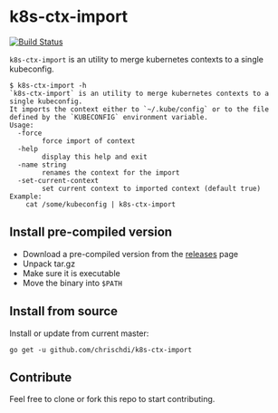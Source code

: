 # k8s-ctx-import
[![Build Status](https://travis-ci.org/chrischdi/k8s-ctx-import.svg?branch=master)](https://travis-ci.org/chrischdi/k8s-ctx-import)

`k8s-ctx-import` is an utility to merge kubernetes contexts to a single kubeconfig.

```
$ k8s-ctx-import -h
`k8s-ctx-import` is an utility to merge kubernetes contexts to a single kubeconfig.
It imports the context either to `~/.kube/config` or to the file defined by the `KUBECONFIG` environment variable.
Usage:
  -force
        force import of context
  -help
        display this help and exit
  -name string
        renames the context for the import
  -set-current-context
        set current context to imported context (default true)
Example:
    cat /some/kubeconfig | k8s-ctx-import
```

## Install pre-compiled version

* Download a pre-compiled version from the [releases](https://github.com/chrischdi/k8s-ctx-import/releases) page
* Unpack tar.gz
* Make sure it is executable
* Move the binary into `$PATH`

## Install from source

Install or update from current master:
```
go get -u github.com/chrischdi/k8s-ctx-import
```

## Contribute

Feel free to clone or fork this repo to start contributing.
